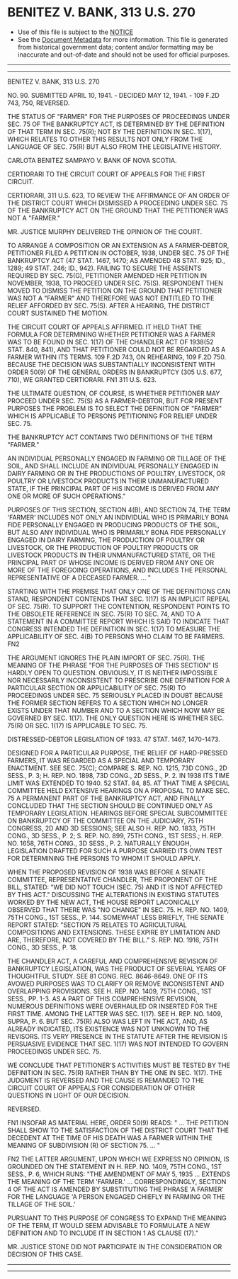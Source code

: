 ---
---

# BENITEZ V. BANK, 313 U.S. 270

* Use of this file is subject to the [NOTICE](https://github.com/publicdocs/notice/blob/master/NOTICE)
* See the [Document Metadata](../../../) for more information.
  This file is generated from historical government data; content and/or formatting may be inaccurate and out-of-date and should not be used for official purposes.

----------
----------

BENITEZ V. BANK, 313 U.S. 270

NO. 90.  SUBMITTED APRIL 10, 1941.  - DECIDED MAY 12, 1941.  - 109 F.2D 743, 750, REVERSED.

THE STATUS OF "FARMER" FOR THE PURPOSES OF PROCEEDINGS UNDER SEC. 75 OF THE BANKRUPTCY ACT, IS DETERMINED BY THE DEFINITION OF THAT TERM IN SEC. 75(R); NOT BY THE DEFINITION IN SEC. 1(17), WHICH RELATES TO OTHER THIS RESULTS NOT ONLY FROM THE LANGUAGE OF SEC. 75(R) BUT ALSO FROM THE LEGISLATIVE HISTORY.

CARLOTA BENITEZ SAMPAYO V. BANK OF NOVA SCOTIA.

CERTIORARI TO THE CIRCUIT COURT OF APPEALS FOR THE FIRST CIRCUIT.

CERTIORARI, 311 U.S. 623, TO REVIEW THE AFFIRMANCE OF AN ORDER OF THE DISTRICT COURT WHICH DISMISSED A PROCEEDING UNDER SEC. 75 OF THE BANKRUPTCY ACT ON THE GROUND THAT THE PETITIONER WAS NOT A "FARMER."

MR. JUSTICE MURPHY DELIVERED THE OPINION OF THE COURT.

TO ARRANGE A COMPOSITION OR AN EXTENSION AS A FARMER-DEBTOR, PETITIONER FILED A PETITION IN OCTOBER, 1938, UNDER SEC. 75 OF THE BANKRUPTCY ACT (47 STAT. 1467, 1470; AS AMENDED 48 STAT. 925; ID., 1289; 49 STAT. 246; ID., 942).  FAILING TO SECURE THE ASSENTS REQUIRED BY SEC. 75(G), PETITIONER AMENDED HER PETITION IN NOVEMBER, 1938, TO PROCEED UNDER SEC. 75(S).  RESPONDENT THEN MOVED TO DISMISS THE PETITION ON THE GROUND THAT PETITIONER WAS NOT A "FARMER" AND THEREFORE WAS NOT ENTITLED TO THE RELIEF AFFORDED BY SEC. 75(S).  AFTER A HEARING, THE DISTRICT COURT SUSTAINED THE MOTION.

THE CIRCUIT COURT OF APPEALS AFFIRMED.  IT HELD THAT THE FORMULA FOR DETERMINING WHETHER PETITIONER WAS A FARMER WAS TO BE FOUND IN SEC. 1(17) OF THE CHANDLER ACT OF 1938(52 STAT. 840, 841), AND THAT PETITIONER COULD NOT BE REGARDED AS A FARMER WITHIN ITS TERMS.  109 F.2D 743, ON REHEARING, 109 F.2D 750.  BECAUSE THE DECISION WAS SUBSTANTIALLY INCONSISTENT WITH ORDER 50(9) OF THE GENERAL ORDERS IN BANKRUPTCY (305 U.S. 677, 710), WE GRANTED CERTIORARI.  FN1  311 U.S. 623.

THE ULTIMATE QUESTION, OF COURSE, IS WHETHER PETITIONER MAY PROCEED UNDER SEC. 75(S) AS A FARMER-DEBTOR, BUT FOR PRESENT PURPOSES THE PROBLEM IS TO SELECT THE DEFINITION OF "FARMER" WHICH IS APPLICABLE TO PERSONS PETITIONING FOR RELIEF UNDER SEC. 75.

THE BANKRUPTCY ACT CONTAINS TWO DEFINITIONS OF THE TERM "FARMER."

AN INDIVIDUAL PERSONALLY ENGAGED IN FARMING OR TILLAGE OF THE SOIL, AND SHALL INCLUDE AN INDIVIDUAL PERSONALLY ENGAGED IN DAIRY FARMING OR IN THE PRODUCTIONS OF POULTRY, LIVESTOCK, OR POULTRY OR LIVESTOCK PRODUCTS IN THEIR UNMANUFACTURED STATE, IF THE PRINCIPAL PART OF HIS INCOME IS DERIVED FROM ANY ONE OR MORE OF SUCH OPERATIONS."

PURPOSES OF THIS SECTION, SECTION 4(B), AND SECTION 74, THE TERM 'FARMER' INCLUDES NOT ONLY AN INDIVIDUAL WHO IS PRIMARILY BONA FIDE PERSONALLY ENGAGED IN PRODUCING PRODUCTS OF THE SOIL, BUT ALSO ANY INDIVIDUAL WHO IS PRIMARILY BONA FIDE PERSONALLY ENGAGED IN DAIRY FARMING, THE PRODUCTION OF POULTRY OR LIVESTOCK, OR THE PRODUCTION OF POULTRY PRODUCTS OR LIVESTOCK PRODUCTS IN THEIR UNMANUFACTURED STATE, OR THE PRINCIPAL PART OF WHOSE INCOME IS DERIVED FROM ANY ONE OR MORE OF THE FOREGOING OPERATIONS, AND INCLUDES THE PERSONAL REPRESENTATIVE OF A DECEASED FARMER.  ...  "

STARTING WITH THE PREMISE THAT ONLY ONE OF THE DEFINITIONS CAN STAND, RESPONDENT CONTENDS THAT SEC. 1(17) IS AN IMPLICIT REPEAL OF SEC. 75(R).  TO SUPPORT THE CONTENTION, RESPONDENT POINTS TO THE OBSOLETE REFERENCE IN SEC. 75(R) TO SEC. 74, AND TO A STATEMENT IN A COMMITTEE REPORT WHICH IS SAID TO INDICATE THAT CONGRESS INTENDED THE DEFINITION IN SEC. 1(17) TO MEASURE THE APPLICABILITY OF SEC. 4(B) TO PERSONS WHO CLAIM TO BE FARMERS.  FN2

THE ARGUMENT IGNORES THE PLAIN IMPORT OF SEC. 75(R).  THE MEANING OF THE PHRASE "FOR THE PURPOSES OF THIS SECTION" IS HARDLY OPEN TO QUESTION.  OBVIOUSLY, IT IS NEITHER IMPOSSIBLE NOR NECESSARILY INCONSISTENT TO PRESCRIBE ONE DEFINITION FOR A PARTICULAR SECTION OR APPLICABILITY OF SEC. 75(R) TO PROCEEDINGS UNDER SEC. 75 SERIOUSLY PLACED IN DOUBT BECAUSE THE FORMER SECTION REFERS TO A SECTION WHICH NO LONGER EXISTS UNDER THAT NUMBER AND TO A SECTION WHICH NOW MAY BE GOVERNED BY SEC. 1(17).  THE ONLY QUESTION HERE IS WHETHER SEC. 75(R) OR SEC. 1(17) IS APPLICABLE TO SEC. 75.

DISTRESSED-DEBTOR LEGISLATION OF 1933.  47 STAT. 1467, 1470-1473.

DESIGNED FOR A PARTICULAR PURPOSE, THE RELIEF OF HARD-PRESSED FARMERS, IT WAS REGARDED AS A SPECIAL AND TEMPORARY ENACTMENT.  SEE SEC. 75(C); COMPARE S. REP. NO. 1215, 73D CONG., 2D SESS., P. 3; H. REP. NO. 1898, 73D CONG., 2D SESS., P. 2.  IN 1938 ITS TIME LIMIT WAS EXTENDED TO 1940.  52 STAT. 84, 85.  AT THAT TIME A SPECIAL COMMITTEE HELD EXTENSIVE HEARINGS ON A PROPOSAL TO MAKE SEC. 75 A PERMANENT PART OF THE BANKRUPTCY ACT, AND FINALLY CONCLUDED THAT THE SECTION SHOULD BE CONTINUED ONLY AS TEMPORARY LEGISLATION.  HEARINGS BEFORE SPECIAL SUBCOMMITTEE ON BANKRUPTCY OF THE COMMITTEE ON THE JUDICIARY, 75TH CONGRESS, 2D AND 3D SESSIONS; SEE ALSO H. REP. NO. 1833, 75TH CONG., 3D SESS., P. 2; S. REP. NO. 899, 75TH CONG., 1ST SESS.; H. REP. NO. 1658, 76TH CONG., 3D SESS., P. 2.  NATURALLY ENOUGH, LEGISLATION DRAFTED FOR SUCH A PURPOSE CARRIED ITS OWN TEST FOR DETERMINING THE PERSONS TO WHOM IT SHOULD APPLY.

WHEN THE PROPOSED REVISION OF 1938 WAS BEFORE A SENATE COMMITTEE, REPRESENTATIVE CHANDLER, THE PROPONENT OF THE BILL, STATED:  "WE DID NOT TOUCH (SEC. 75) AND IT IS NOT AFFECTED BY THIS ACT."  DISCUSSING THE ALTERATIONS IN EXISTING STATUTES WORKED BY THE NEW ACT, THE HOUSE REPORT LACONICALLY OBSERVED THAT THERE WAS "NO CHANGE" IN SEC. 75.  H. REP. NO. 1409, 75TH CONG., 1ST SESS., P. 144.  SOMEWHAT LESS BRIEFLY, THE SENATE REPORT STATED:  "SECTION 75 RELATES TO AGRICULTURAL COMPOSITIONS AND EXTENSIONS.  THESE EXPIRE BY LIMITATION AND ARE, THEREFORE, NOT COVERED BY THE BILL."  S. REP. NO. 1916, 75TH CONG., 3D SESS., P. 18.

THE CHANDLER ACT, A CAREFUL AND COMPREHENSIVE REVISION OF BANKRUPTCY LEGISLATION, WAS THE PRODUCT OF SEVERAL YEARS OF THOUGHTFUL STUDY.  SEE 81 CONG. REC. 8646-8649.  ONE OF ITS AVOWED PURPOSES WAS TO CLARIFY OR REMOVE INCONSISTENT AND OVERLAPPING PROVISIONS.  SEE H. REP. NO. 1409, 75TH CONG., 1ST SESS., PP. 1-3.  AS A PART OF THIS COMPREHENSIVE REVISION, NUMEROUS DEFINITIONS WERE OVERHAULED OR INSERTED FOR THE FIRST TIME.  AMONG THE LATTER WAS SEC. 1(17).  SEE H. REP. NO. 1409, SUPRA, P. 6.  BUT SEC. 75(R) ALSO WAS LEFT IN THE ACT, AND, AS ALREADY INDICATED, ITS EXISTENCE WAS NOT UNKNOWN TO THE REVISORS.  ITS VERY PRESENCE IN THE STATUTE AFTER THE REVISION IS PERSUASIVE EVIDENCE THAT SEC. 1(17) WAS NOT INTENDED TO GOVERN PROCEEDINGS UNDER SEC. 75.

WE CONCLUDE THAT PETITIONER'S ACTIVITIES MUST BE TESTED BY THE DEFINITION IN SEC. 75(R) RATHER THAN BY THE ONE IN SEC. 1(17).  THE JUDGMENT IS REVERSED AND THE CAUSE IS REMANDED TO THE CIRCUIT COURT OF APPEALS FOR CONSIDERATION OF OTHER QUESTIONS IN LIGHT OF OUR DECISION.

REVERSED.

FN1  INSOFAR AS MATERIAL HERE, ORDER 50(9) READS:  "  ...  THE PETITION SHALL SHOW TO THE SATISFACTION OF THE DISTRICT COURT THAT THE DECEDENT AT THE TIME OF HIS DEATH WAS A FARMER WITHIN THE MEANING OF SUBDIVISION (R) OF SECTION 75.  ...  "

FN2  THE LATTER ARGUMENT, UPON WHICH WE EXPRESS NO OPINION, IS GROUNDED ON THE STATEMENT IN H. REP. NO. 1409, 75TH CONG., 1ST SESS., P. 6, WHICH RUNS:  "THE AMENDMENT OF MAY 5, 1935  ... EXTENDS THE MEANING OF THE TERM 'FARMER.'  ...  CORRESPONDINGLY, SECTION 4 OF THE ACT IS AMENDED BY SUBSTITUTING THE PHRASE 'A FARMER' FOR THE LANGUAGE 'A PERSON ENGAGED CHIEFLY IN FARMING OR THE TILLAGE OF THE SOIL.'

PURSUANT TO THIS PURPOSE OF CONGRESS TO EXPAND THE MEANING OF THE TERM, IT WOULD SEEM ADVISABLE TO FORMULATE A NEW DEFINITION AND TO INCLUDE IT IN SECTION 1 AS CLAUSE (17)."

MR. JUSTICE STONE DID NOT PARTICIPATE IN THE CONSIDERATION OR DECISION OF THIS CASE.


----------
----------


